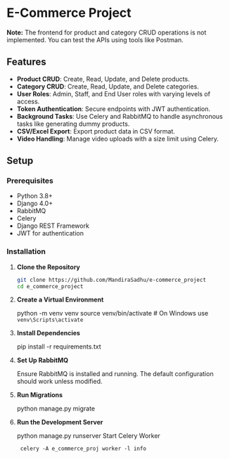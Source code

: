 # E-Commerce Project

**Note:** The frontend for product and category CRUD operations is not implemented. You can test the APIs using tools like Postman.

## Features

- **Product CRUD**: Create, Read, Update, and Delete products.
- **Category CRUD**: Create, Read, Update, and Delete categories.
- **User Roles**: Admin, Staff, and End User roles with varying levels of access.
- **Token Authentication**: Secure endpoints with JWT authentication.
- **Background Tasks**: Use Celery and RabbitMQ to handle asynchronous tasks like generating dummy products.
- **CSV/Excel Export**: Export product data in CSV format.
- **Video Handling**: Manage video uploads with a size limit using Celery.

## Setup

### Prerequisites

- Python 3.8+
- Django 4.0+
- RabbitMQ
- Celery
- Django REST Framework
- JWT for authentication

### Installation

1. **Clone the Repository**

   ```bash
   git clone https://github.com/MandiraSadhu/e-commerce_project
   cd e_commerce_project

2. **Create a Virtual Environment**

    python -m venv venv
    source venv/bin/activate  # On Windows use `venv\Scripts\activate`
    
3. **Install Dependencies**

    pip install -r requirements.txt

4. **Set Up RabbitMQ**

    Ensure RabbitMQ is installed and running. The default configuration should work unless modified.

5. **Run Migrations**

    python manage.py migrate

6. **Run the Development Server**


    python manage.py runserver
    Start Celery Worker

        celery -A e_commerce_proj worker -l info